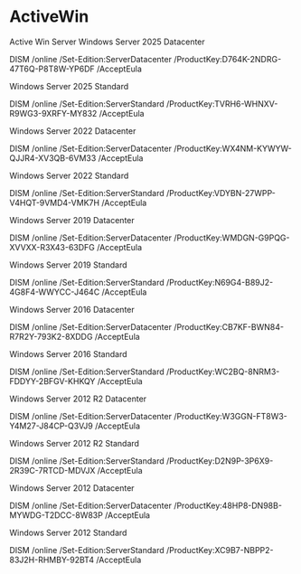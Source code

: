 # ActiveWin
Active Win Server
Windows Server 2025 Datacenter

DISM /online /Set-Edition:ServerDatacenter /ProductKey:D764K-2NDRG-47T6Q-P8T8W-YP6DF /AcceptEula

Windows Server 2025 Standard

DISM /online /Set-Edition:ServerStandard /ProductKey:TVRH6-WHNXV-R9WG3-9XRFY-MY832 /AcceptEula

Windows Server 2022 Datacenter

DISM /online /Set-Edition:ServerDatacenter /ProductKey:WX4NM-KYWYW-QJJR4-XV3QB-6VM33 /AcceptEula

Windows Server 2022 Standard

DISM /online /Set-Edition:ServerStandard /ProductKey:VDYBN-27WPP-V4HQT-9VMD4-VMK7H /AcceptEula

Windows Server 2019 Datacenter

DISM /online /Set-Edition:ServerDatacenter /ProductKey:WMDGN-G9PQG-XVVXX-R3X43-63DFG /AcceptEula

Windows Server 2019 Standard

DISM /online /Set-Edition:ServerStandard /ProductKey:N69G4-B89J2-4G8F4-WWYCC-J464C /AcceptEula

Windows Server 2016 Datacenter

DISM /online /Set-Edition:ServerDatacenter /ProductKey:CB7KF-BWN84-R7R2Y-793K2-8XDDG /AcceptEula

Windows Server 2016 Standard

DISM /online /Set-Edition:ServerStandard /ProductKey:WC2BQ-8NRM3-FDDYY-2BFGV-KHKQY /AcceptEula

Windows Server 2012 R2 Datacenter

DISM /online /Set-Edition:ServerDatacenter /ProductKey:W3GGN-FT8W3-Y4M27-J84CP-Q3VJ9 /AcceptEula


Windows Server 2012 R2 Standard

DISM /online /Set-Edition:ServerStandard /ProductKey:D2N9P-3P6X9-2R39C-7RTCD-MDVJX /AcceptEula

Windows Server 2012 Datacenter

DISM /online /Set-Edition:ServerDatacenter /ProductKey:48HP8-DN98B-MYWDG-T2DCC-8W83P /AcceptEula

Windows Server 2012 Standard

DISM /online /Set-Edition:ServerStandard /ProductKey:XC9B7-NBPP2-83J2H-RHMBY-92BT4 /AcceptEula
